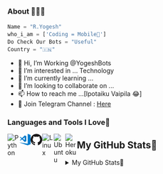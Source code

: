 ### About 🙋🏻‍♂️
```python
Name = "R.Yogesh"
who_i_am = ['Coding = Mobile💙']
Do Check Our Bots = "Useful"
Country = "🇮🇳"
```







- 👋 Hi, I’m Working @YogeshBots
- 👀 I’m interested in ... Technology
- 🌱 I’m currently learning ...
- 💞️ I’m looking to collaborate on ...
- 📫 How to reach me ...[Ipotaiku Vaipila 😂]
- 👯 Join Telegram Channel : [Here](https://t.me/YogeshBots)


<!---
itsyogieu/itsyogieu is a ✨ special ✨ repository because its `README.md` (this file) appears on your GitHub profile.
You can click the Preview link to take a look at your changes.
--->

### Languages and Tools I Love💙
[<img align="left" alt="Python" width="26px" src="https://upload.wikimedia.org/wikipedia/commons/thumb/c/c3/Python-logo-notext.svg/600px-Python-logo-notext.svg.png" />](https://python.org/)
[<img align="left" alt="Visual Studio Code" width="26px" src="https://raw.githubusercontent.com/github/explore/80688e429a7d4ef2fca1e82350fe8e3517d3494d/topics/visual-studio-code/visual-studio-code.png" />](https://code.visualstudio.com/)
[<img align="left" alt="GitHub" width="26px" src="https://raw.githubusercontent.com/github/explore/78df643247d429f6cc873026c0622819ad797942/topics/github/github.png" />](https://git-scm.com/)
[<img align="left" alt="Linux" width="26px" src="https://www.freepnglogos.com/uploads/linux-png/difference-between-linux-and-window-operating-system-3.png" />](https://www.linux.org/)
[<img align="left" alt="Ubuntu" width="26px" src="https://assets.ubuntu.com/v1/29985a98-ubuntu-logo32.png" />](https://www.ubuntu.com)
[<img align="left" alt="Heroku" width="26px" src="https://www.nicepng.com/png/full/223-2233246_heroku-logo-salesforce-heroku.png" />](https://heroku.com/)

## My GitHub Stats💙

<details>
<summary>My GitHub Stats💙</summary>
<br>
    
![itsyogieu Git Stats](https://github-readme-stats.vercel.app/api?username=itsyogieu&include_all_commits=true&count_private=true&theme=highcontrast)

[![Top Langs](https://github-readme-stats.vercel.app/api/top-langs/?username=itsyogieu&layout=compact&theme=radical)](https://github.com/itsyogieu)

[![portfolio badge](https://img.shields.io/badge/Check_out_my-portfolio-rblue?style=for-the-badge&logo=git&logoColor=white)](https://itsyogieu.in)





## Github Trophy🏆
[![trophy](https://github-profile-trophy.vercel.app/?username=itsyogieu&theme=onedark)](https://github.com/itsyogieu)

<p><img align="center" src="https://github-readme-streak-stats.herokuapp.com/?user=itsyogieu&theme=chartreuse-dark&hide_border=True" alt="itsyogieu"/></p>

<p align="center">
    <img src="https://img.shields.io/badge/THANKS%20FOR-VISITING%20💙-red?style=for-the-badge&logo=github"/>
</p>

